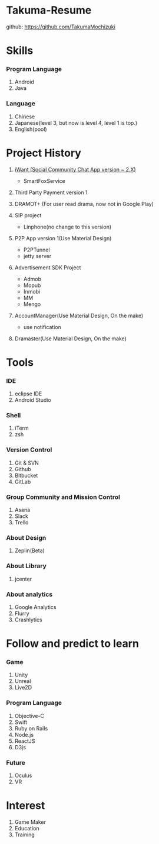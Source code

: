 # Takuma-Resume

github: https://github.com/TakumaMochizuki

# Skills
### Program Language
1. Android
2. Java

### Language
1. Chinese
2. Japanese(level 3, but now is level 4, level 1 is top.)
3. English(pool)

# Project History
1. [iWant (Social Community Chat App version ~ 2.X)](https://play.google.com/store/apps/details?id=com.project.iwantapp&hl=zh_TW)
    - SmartFoxService
    
2. Third Party Payment version 1

3. DRAMOT+ (For user read drama, now not in Google Play)

4. SIP project
    - Linphone(no change to this version)
    
5. P2P App version 1(Use Material Design)
    - P2PTunnel
    - jetty server
    
6. Advertisement SDK Project
    - Admob
    - Mopub
    - Inmobi
    - MM
    - Mengo
    
7. AccountManager(Use Material Design, On the make)
    - use notification
    
8. Dramaster(Use Material Design, On the make)

# Tools

### IDE
1. eclipse IDE
2. Android Studio

### Shell
1. iTerm
2. zsh

### Version Control
1. Git & SVN
2. Github
3. Bitbucket
4. GitLab

### Group Community and Mission Control
1. Asana
2. Slack
3. Trello

### About Design
1. Zeplin(Beta)

### About Library
1. jcenter

### About analytics
1. Google Analytics
2. Flurry
3. Crashlytics


# Follow and predict to learn
### Game
1. Unity
2. Unreal
3. Live2D

### Program Language
1. Objective-C
2. Swift
3. Ruby on Rails
4. Node.js
5. ReactJS
6. D3js
 
### Future
1. Oculus
2. VR

# Interest
1. Game Maker
2. Education
3. Training

